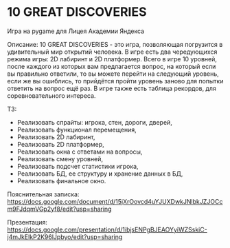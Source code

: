 # 10 GREAT DISCOVERIES
Игра на pygame для Лицея Академии Яндекса

Описание:
10 GREAT DISCOVERIES - это игра, позволяющая погрузится в удивительный мир открытий человека. В игре есть два чередующихся режима игры: 
2D лабиринт и 2D платформер. Всего в игре 10 уровней, после каждого из которых вам предлагается вопрос, на который если вы правильно ответили, то
вы можете перейти на следующий уровень, если же вы ошиблись, то прийдётся пройти уровень заново для попытки ответить на вопрос ещё раз. В игре также
есть таблица рекордов, для соревновательного интереса.

ТЗ:
- Реализовать спрайты: игрока, стен, дороги, дверей,
- Реализовать функционал перемещения,
- Реализовать 2D лабиринт,
- Реализовать 2D платформер,
- Реализовать окна с ответами на вопросы,
- Реализовать смену уровней,
- Реализовать подсчет статистики игрока,
- Реализовать БД, ее структуру и хранение данных в БД,
- Реализовать финальное окно.

Пояснительная записка: https://docs.google.com/document/d/15jXrOovcd4uYJUXDwkJNlbkJZJOCcm9FJdqmVGp2yf8/edit?usp=sharing

Презентация: https://docs.google.com/presentation/d/1ibjsENPgBJEAOYyiWZSskiC-j4mJkEIkP2K96lJpbyo/edit?usp=sharing
